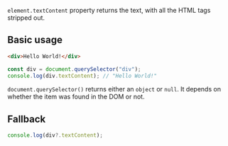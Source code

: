 `element.textContent` property returns the text, with all the HTML tags stripped out.
## Basic usage

```html
<div>Hello World!</div> 
```

```javascript
const div = document.querySelector("div");
console.log(div.textContent); // "Hello World!"
```

`document.querySelector()` returns either an `object` or `null`. It depends on whether the item was found in the DOM or not.

## Fallback
```javascript
console.log(div?.textContent);
```
